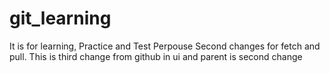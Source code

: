 # git_learning
It is for learning, Practice and Test Perpouse 
Second changes for fetch and pull.
This is third change from github in ui and parent is second change
